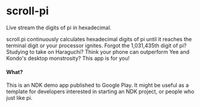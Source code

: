 # scroll-pi
Live stream the digits of pi in hexadecimal.

scroll.pi continuously calculates hexadecimal digits of pi until it reaches the terminal digit or your processor ignites.
Forgot the 1,031,435th digit of pi? Studying to take on Haraguchi? Think your phone can outperform Yee and Kondo's desktop
monstrosity? This app is for you!

#### What?

This is an NDK demo app published to Google Play. It might be useful as a template for developers interested in starting
an NDK project, or people who just like pi.
